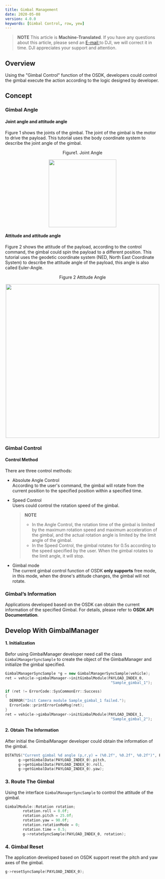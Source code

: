 ```yaml
---
title: Gimbal Management
date: 2020-05-08
version: 4.0.0
keywords: [Gimbal Control, row, yew]
---
```


> **NOTE** This article is **Machine-Translated**. If you have any questions about this article, please send an <a href="mailto:dev@dji.com">E-mail </a>to DJI, we will correct it in time. DJI appreciates your support and attention.     

## Overview
Using the "Gimbal Control" function of the OSDK, developers could control the gimbal execute the action according to the logic designed by developer.

## Concept
### Gimbal Angle
#### Joint angle and attitude angle
Figure 1 shows the joints of the gimbal. The joint of the gimbal is the motor to drive the payload. This tutorial uses the body coordinate system to describe the joint angle of the gimbal.  

<div>
<div style="text-align: center"><p>Figure1. Joint Angle  </p>
</div>
<div style="text-align: center"><p><span>
      <img src="../../images/joint-angle-en.png" width="220" alt/></span></p>
</div></div>
  
#### Attitude and attitude angle
Figure 2 shows the attitude of the payload, according to the control command, the gimbal could spin the payload to a different position. This tutorial uses the geodetic coordinate system (NED, North East Coordinate System) to describe the attitude angle of the payload, this angle is also called Euler-Angle.

<div>
<div style="text-align: center"><p>Figure 2 Attitude Angle  </p>
</div>
<div style="text-align: center"><p><span>
      <img src="../../images/gimbal_up-en.png" width="500" alt/></span></p>
</div></div>
   


### Gimbal Control 
#### Control Method 
There are three control methods:
* Absolute Angle Control     
 According to the user's command, the gimbal will rotate from the current position to the specified position within a specified time.
* Speed ​​Control     
Users could control the rotation speed of the gimbal. 
  
  > **NOTE**
    >* In the Angle Control, the rotation time of the gimbal is limited by the maximum rotation speed and maximum acceleration of the gimbal, and the actual rotation angle is limited by the limit angle of the gimbal.
    > * In the Speed Control, the gimbal rotates for 0.5s according to the speed specified by the user. When the gimbal rotates to the limit angle, it will stop.

* Gimbal mode     
The current gimbal control function of OSDK **only supports** free mode, in this mode, when the drone's attitude changes, the gimbal will not rotate.


### Gimbal’s Information
Applications developed based on the OSDK can obtain the current information of the specified Gimbal. For details, please refer to **OSDK API Documentation**.

## Develop With GimbalManager

#### 1. Initialization
Befor using GimbalManager developer need call the class `GimbalManagerSyncSample` to create the object of the GimbalManager and initialize the gimbal specified.

```c++
GimbalManagerSyncSample *g = new GimbalManagerSyncSample(vehicle);
ret = vehicle->gimbalManager->initGimbalModule(PAYLOAD_INDEX_0,
                                                "Sample_gimbal_1");

if (ret != ErrorCode::SysCommonErr::Success)
{
  DERROR("Init Camera module Sample_gimbal_1 failed.");
  ErrorCode::printErrorCodeMsg(ret);
}
ret = vehicle->gimbalManager->initGimbalModule(PAYLOAD_INDEX_1,
                                                "Sample_gimbal_2");
```

#### 2. Obtain The Information 
After initial the GimbalManager developer could obtain the information of the gimbal.

```c++
DSTATUS("Current gimbal %d angle (p,r,y) = (%0.2f°, %0.2f°, %0.2f°)", PAYLOAD_INDEX_0,
      g->getGimbalData(PAYLOAD_INDEX_0).pitch,
      g->getGimbalData(PAYLOAD_INDEX_0).roll,
      g->getGimbalData(PAYLOAD_INDEX_0).yaw);
```

### 3. Route The Gimbal
Using the interface `GimbalManagerSyncSample` to control the attitude of the gimbal.

```c++
GimbalModule::Rotation rotation;
        rotation.roll = 0.0f;
        rotation.pitch = 25.0f;
        rotation.yaw = 90.0f;
        rotation.rotationMode = 0; 
        rotation.time = 0.5;
        g->rotateSyncSample(PAYLOAD_INDEX_0, rotation);
```

### 4. Gimbal Reset
The application developed based on OSDK support reset the pitch and yaw axes of the gimbal.

```c++
g->resetSyncSample(PAYLOAD_INDEX_0);
```


